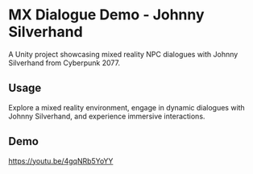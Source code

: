 # MX Dialogue Demo - Johnny Silverhand

A Unity project showcasing mixed reality NPC dialogues with Johnny Silverhand from Cyberpunk 2077.

## Usage

Explore a mixed reality environment, engage in dynamic dialogues with Johnny Silverhand, and experience immersive interactions.

## Demo

https://youtu.be/4gqNRb5YoYY
